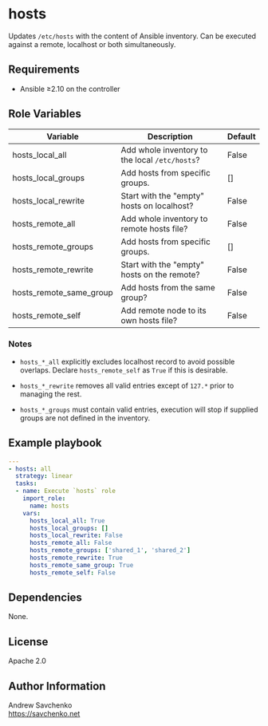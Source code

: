 # hosts

Updates `/etc/hosts` with the content of Ansible inventory. Can be executed against a remote, localhost or both simultaneously.

## Requirements

- Ansible ≥2.10 on the controller

## Role Variables

| Variable                | Description                                    | Default |
|-------------------------|------------------------------------------------|---------|
| hosts_local_all         | Add whole inventory to the local `/etc/hosts`? | False   |
| hosts_local_groups      | Add hosts from specific groups.                | []      |
| hosts_local_rewrite     | Start with the "empty" hosts on localhost?     | False   |
| hosts_remote_all        | Add whole inventory to remote hosts file?      | False   |
| hosts_remote_groups     | Add hosts from specific groups.                | []      |
| hosts_remote_rewrite    | Start with the "empty" hosts on the remote?    | False   |
| hosts_remote_same_group | Add hosts from the same group?                 | False   |
| hosts_remote_self       | Add remote node to its own hosts file?         | False   |

### Notes

- `hosts_*_all` explicitly excludes localhost record to avoid possible overlaps. Declare `hosts_remote_self` as `True` if this is desirable.

- `hosts_*_rewrite` removes all valid entries except of `127.*` prior to managing the rest.

- `hosts_*_groups` must contain valid entries, execution will stop if supplied groups are not defined in the inventory.


## Example playbook

```yaml
---
- hosts: all
  strategy: linear
  tasks:
  - name: Execute `hosts` role
    import_role:
      name: hosts
    vars:
      hosts_local_all: True
      hosts_local_groups: []
      hosts_local_rewrite: False
      hosts_remote_all: False
      hosts_remote_groups: ['shared_1', 'shared_2']
      hosts_remote_rewrite: True
      hosts_remote_same_group: True
      hosts_remote_self: False
```

## Dependencies

None.

## License

Apache 2.0

## Author Information

Andrew Savchenko\
https://savchenko.net
